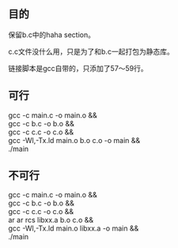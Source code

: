 ## 目的
保留b.c中的haha section。

c.c文件没什么用，只是为了和b.c一起打包为静态库。

链接脚本是gcc自带的，只添加了57～59行。

## 可行

gcc -c main.c -o main.o &&\
gcc -c b.c -o b.o &&\
gcc -c c.c -o c.o &&\
gcc -Wl,-Tx.ld main.o b.o c.o -o main &&\
./main

## 不可行

gcc -c main.c -o main.o &&\
gcc -c b.c -o b.o &&\
gcc -c c.c -o c.o &&\
ar ar rcs libxx.a b.o c.o &&\
gcc -Wl,-Tx.ld main.o libxx.a -o main &&\
./main
